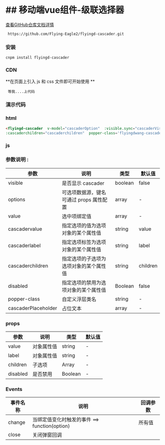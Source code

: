 # ## 移动端vue组件-级联选择器

[查看GitHub仓库文档详情](https://github.com/Flying-Eagle2/flyingd-cascader.git)

` https://github.com/Flying-Eagle2/flyingd-cascader.git`

### 安装

` cnpm install flyingd-cascader ` 

### CDN

**在页面上引入 js 和 css 文件即可开始使用 **

` 等我....上代码`

### 演示代码

### html

``` html
<flyingd-cascader  v-model="cascaderOption"  :visible.sync="cascaderVisible"  :options="options"  :cascadervalue="cascadervalue"  :cascaderlabel="cascaderlabel"  :placeholder="cascaderPlaceholder"
:cascaderchildren="cascaderchildren"  popper-class='flyingdwang-cascader'   @change="cascaderFun"  ></flyingd-cascader>
```

### js

<script>
import flyingdCascader from 'flyingd-cascader';
export default {
  name: 'demo',
  components:{
    flyingdCascader
  },
  data () {
    return {
      options: [
         {
          value: 'ziyuan',
          label: '资源',
              children: [{
                  value: 'axure',
                  label: 'Axure Components'
              }, {
                  value: 'sketch',
                  label: 'Sketch Templates',
                disabled:true,
              }, {
                  value: 'jiaohu',
                  label: '组件交互文档'
              }]
          }
      ],
      cascadervalue:'value',
      cascaderlabel:'label',
      cascaderchildren:'children',
      cascaderOption:["ziyuan","axure"],
      cascaderPlaceholder:['选择内容','请选择参数'],
      cascaderVisible:false,
    }
  },
  methods: {
    cascaderFun:function (option){
        console.log(option,this.cascaderOption);
    },
  },
}
</script>






### 参数说明 :

| 参数                | 说明                                    | 类型    | 默认值   |
| ------------------- | --------------------------------------- | ------- | -------- |
| visible             | 是否显示 cascader                       | boolean | false    |
| options             | 可选项数据源，键名可通过 props 属性配置 | array   | -        |
| value               | 选中项绑定值                            | array   | -        |
| cascadervalue       | 指定选项的值为选项对象的某个属性值      | string  | value    |
| cascaderlabel       | 指定选项标签为选项对象的某个属性值      | string  | label    |
| cascaderchildren    | 指定选项的子选项为选项对象的某个属性值  | string  | children |
| disabled            | 指定选项的禁用为选项对象的某个属性值    | Boolean | false    |
| popper-class        | 自定义浮层类名                          | string  | -        |
| cascaderPlaceholder | 占位文本                                | array   | -        |

### props

| 参数     | 说明       | 类型    | 默认值 |
| -------- | ---------- | ------- | ------ |
| value    | 对象属性值 | string  | -      |
| label    | 对象属性值 | string  | -      |
| children | 子选项     | Array   | -      |
| disabled | 是否禁用   | Boolean | -      |

### Events

| 事件名称 | 说明                                           | 回调参数 |
| -------- | ---------------------------------------------- | -------- |
| change   | 当绑定值变化时触发的事件 ==>  function(option) | 所有值   |
| close    | 关闭弹窗回调                                   |          |